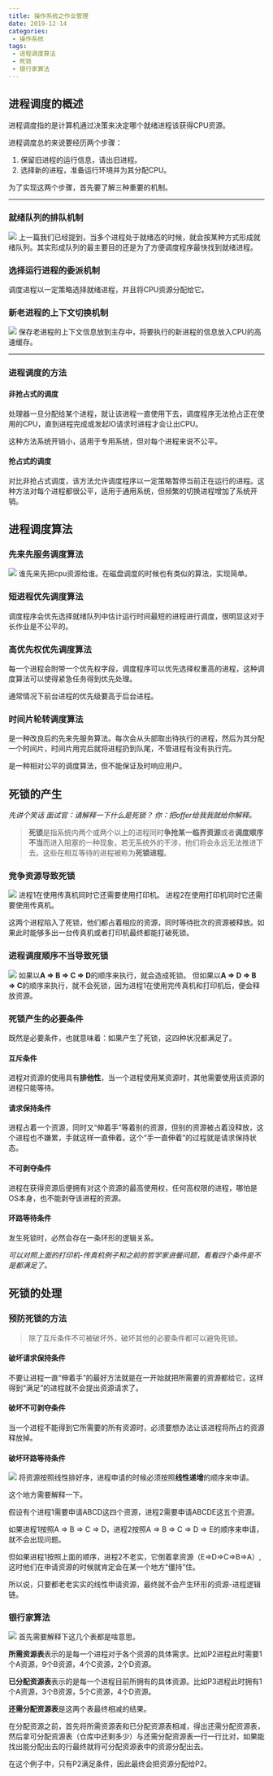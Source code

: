 ```yaml
---
title: 操作系统之作业管理
date: 2019-12-14
categories: 
 - 操作系统
tags: 
 - 进程调度算法
 - 死锁
 - 银行家算法
---
```

## 进程调度的概述
进程调度指的是计算机通过决策来决定哪个就绪进程该获得CPU资源。

进程调度总的来说要经历两个步骤：
1. 保留旧进程的运行信息，请出旧进程。
2. 选择新的进程，准备运行环境并为其分配CPU。

为了实现这两个步骤，首先要了解三种重要的机制。
***
### 就绪队列的排队机制
![](./os-work-manage/01.png)
上一篇我们已经提到，当多个进程处于就绪态的时候，就会按某种方式形成就绪队列。其实形成队列的最主要目的还是为了方便调度程序最快找到就绪进程。
### 选择运行进程的委派机制
调度进程以一定策略选择就绪进程，并且将CPU资源分配给它。
### 新老进程的上下文切换机制
![](./os-work-manage/02.png)
保存老进程的上下文信息放到主存中，将要执行的新进程的信息放入CPU的高速缓存。
***
### 进程调度的方法
#### 非抢占式的调度
处理器一旦分配给某个进程，就让该进程一直使用下去，调度程序无法抢占正在使用的CPU，直到进程完成或发起IO请求时进程才会让出CPU。

这种方法系统开销小，适用于专用系统，但对每个进程来说不公平。
#### 抢占式的调度
对比非抢占式调度，该方法允许调度程序以一定策略暂停当前正在运行的进程。这种方法对每个进程都很公平，适用于通用系统，但频繁的切换进程增加了系统开销。


## 进程调度算法
### 先来先服务调度算法
![](./os-work-manage/03.png)
谁先来先把cpu资源给谁。在磁盘调度的时候也有类似的算法，实现简单。
### 短进程优先调度算法
调度程序会优先选择就绪队列中估计运行时间最短的进程进行调度，很明显这对于长作业是不公平的。
### 高优先权优先调度算法
每一个进程会附带一个优先权字段，调度程序可以优先选择权重高的进程，这种调度算法可以使得紧急任务得到优先处理。

通常情况下前台进程的优先级要高于后台进程。
### 时间片轮转调度算法
是一种改良后的先来先服务算法。每次会从头部取出待执行的进程，然后为其分配一个时间片，时间片用完后就将进程扔到队尾，不管进程有没有执行完。

是一种相对公平的调度算法，但不能保证及时响应用户。
## 死锁的产生
*先讲个笑话
面试官：请解释一下什么是死锁？
你：把offer给我我就给你解释。*

> **死锁**是指系统内两个或两个以上的进程同时**争抢某一临界资源**或者**调度顺序不当**而进入阻塞的一种现象，若无系统外的干涉，他们将会永远无法推进下去。这些在相互等待的进程被称为**死锁进程**。
### 竞争资源导致死锁
![](./os-work-manage/04.png)
进程1在使用传真机同时它还需要使用打印机。
进程2在使用打印机同时它还需要使用传真机。

这两个进程陷入了死锁，他们都占着相应的资源，同时等待批次的资源被释放。如果此时能够多出一台传真机或者打印机最终都能打破死锁。

### 进程调度顺序不当导致死锁
![](./os-work-manage/05.png)
如果以**A => B => C => D**的顺序来执行，就会造成死锁。
但如果以**A => D => B => C**的顺序来执行，就不会死锁，因为进程1在使用完传真机和打印机后，便会释放资源。


### 死锁产生的必要条件
既然是必要条件，也就意味着：如果产生了死锁，这四种状况都满足了。
#### 互斥条件
进程对资源的使用具有**排他性**，当一个进程使用某资源时，其他需要使用该资源的进程只能等待。
#### 请求保持条件
进程占着一个资源，同时又“伸着手”等着别的资源，但别的资源被占着没释放，这个进程也不嫌累，手就这样一直伸着。这个“手一直伸着”的过程就是请求保持状态。
#### 不可剥夺条件
进程在获得资源后便拥有对这个资源的最高使用权，任何高权限的进程，哪怕是OS本身，也不能剥夺该进程的资源。
#### 环路等待条件
发生死锁时，必然会存在一条环形的逻辑关系。

*可以对照上面的打印机-传真机例子和之前的哲学家进餐问题，看看四个条件是不是都满足了。*
## 死锁的处理
### 预防死锁的方法
> 除了互斥条件不可被破坏外，破坏其他的必要条件都可以避免死锁。
#### 破坏请求保持条件
不要让进程一直“伸着手”的最好方法就是在一开始就把所需要的资源都给它，这样得到“满足”的进程就不会提出资源请求了。
#### 破坏不可剥夺条件
当一个进程不能得到它所需要的所有资源时，必须要想办法让该进程将所占的资源释放掉。
#### 破坏环路等待条件
![](./os-work-manage/06.png)
将资源按照线性排好序，进程申请的时候必须按照**线性递增**的顺序来申请。

这个地方需要解释一下。

假设有个进程1需要申请ABCD这四个资源，进程2需要申请ABCDE这五个资源。

如果进程1按照A => B => C => D，进程2按照A => B => C => D => E的顺序来申请，就不会出现问题。

但如果进程1按照上面的顺序，进程2不老实，它倒着拿资源（E=>D=>C=>B=>A）,这时他们在申请资源的时候就肯定会在某一个地方“僵持”住。

所以说，只要都老老实实的线性申请资源，最终就不会产生环形的资源-进程逻辑链。

### 银行家算法
![](./os-work-manage/07.png)
首先需要解释下这几个表都是啥意思。

**所需资源表**表示的是每一个进程对于各个资源的具体需求。比如P2进程此时需要1个A资源，9个B资源，4个C资源，2个D资源。

**已分配资源表**表示的是每一个进程目前所拥有的具体资源。比如P3进程此时拥有1个A资源，3个B资源，5个C资源，4个D资源。

**还需分配资源表**是这两个表最终相减的结果。

在分配资源之前，首先将所需资源表和已分配资源表相减，得出还需分配资源表，然后拿可分配资源表（仓库中还剩多少）与还需分配资源表一行一行比对，如果能找出能分配出去的行最终就将可分配资源表中的资源分配出去。

在这个例子中，只有P2满足条件，因此最终会把资源分配给P2。
